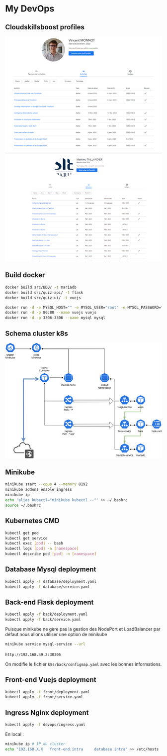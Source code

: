 # My DevOps

## Cloudskillsboost profiles

![Monnot](k8s/devops/profile_monnot.png)
![Taillandier](k8s/devops/profile_taillandier.png)

## Build docker

```Bash
docker build src/BDD/ -t mariadb
docker build src/quiz-api/ -t flask
docker build src/quiz-ui/ -t vuejs
```

```Bash
docker run -d -e MYSQL_HOST="" -e MYSQL_USER="root" -e MYSQL_PASSWORD="rootroot" -e MYSQL_DB="QuizzDB" -p 5000:5000 --name flask flask
docker run -d -p 80:80 --name vuejs vuejs
docker run -d -p 3306:3306 --name mysql mysql
```

## Schema cluster k8s

![cluster](k8s/devops/DevOps.png)

## Minikube

```Bash
minikube start --cpus 4 --memory 8192
minikube addons enable ingress
minikube ip
echo 'alias kubectl="minikube kubectl --"' >> ~/.bashrc
source ~/.bashrc
```

## Kubernetes CMD

```bash
kubectl get pod
kubectl get service
kubectl exec [pod] -- bash
kubectl logs [pod] -n [namespace]
kubectl describe pod [pod] -n [namespace]
```

## Database Mysql deployment

```Bash
kubectl apply -f database/deployment.yaml
kubectl apply -f database/service.yaml
```

## Back-end Flask deployment

```Bash
kubectl apply -f back/deployment.yaml
kubectl apply -f back/service.yaml
```

Puisque minikube ne gère pas la gestion des NodePort et LoadBalancer par défaut nous allons utiliser une option de minikube
```Bash
minikube service mysql-service --url

http://192.168.49.2:30306
```

On modifie le fichier `k8s/back/configmap.yaml` avec les bonnes informations.

## Front-end Vuejs deployment

```bash
kubectl apply -f front/deployment.yaml
kubectl apply -f front/service.yaml
```

## Ingress Nginx deployment

```Bash
kubectl apply -f devops/ingress.yaml
```

En local :
```bash
minikube ip # IP du cluster
echo "192.168.X.X	front-end.intra		database.intra" >> /etc/hosts 
```